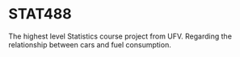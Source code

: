 # STAT488
The highest level Statistics course project from UFV. Regarding the relationship between cars and fuel consumption. 
